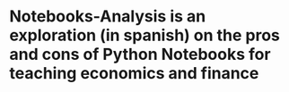 # Notebooks-Analysis is an exploration (in spanish) on the pros and cons of Python Notebooks for teaching economics and finance
